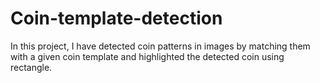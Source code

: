 # Coin-template-detection
In this project, I have detected coin patterns in images by matching them with a given coin template and highlighted the detected coin using rectangle.
